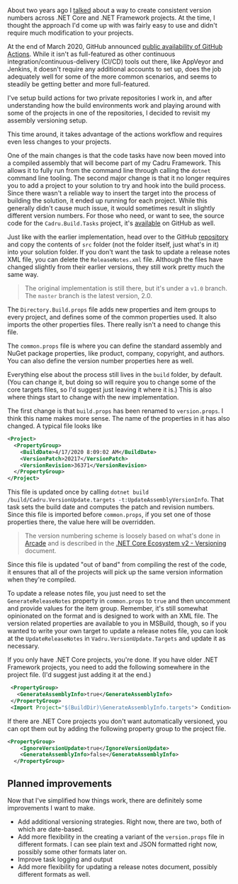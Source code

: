 About two years ago I [talked](https://scottdorman.blog/2018/08/20/net-core-project-versioning/) about a way to create consistent version numbers across .NET Core and .NET Framework projects. At the time, I thought the approach I'd come up with was fairly easy to use and didn't require much modification to your projects.

At the end of March 2020, GitHub announced [public availability of GitHub Actions](https://github.blog/changelog/2020-03-24-github-actions-api-is-now-generally-available/). While it isn't as full-featured as other continuous integration/continuous-delivery (CI/CD) tools out there, like AppVeyor and Jenkins, it doesn't require any additional accounts to set up, does the job adequately well for some of the more common scenarios, and seems to steadily be getting better and more full-featured.

I've setup build actions for two private repositories I work in, and after understanding how the build environments work and playing around with some of the projects in one of the repositories, I decided to revisit my assembly versioning setup.

This time around, it takes advantage of the actions workflow and requires even less changes to your projects.

One of the main changes is that the code tasks have now been moved into a compiled assembly that will become part of my Cadru Framework. This allows it to fully run from the command line through calling the `dotnet` command line tooling. The second major change is that it no longer requires you to add a project to your solution to try and hook into the build process. Since there wasn't a reliable way to insert the target into the process of building the solution, it ended up running for each project. While this generally didn't cause much issue, it would sometimes result in slightly different version numbers. For those who need, or want to see, the source code for the `Cadru.Build.Tasks` project, it's [available](https://github.com/scottdorman/cadru/tree/master/src/Cadru.Build.Tasks) on GitHub as well.

Just like with the earlier implementation, head over to the GitHub [repository](https://github.com/scottdorman/assembly-build-versioning) and copy the contents of `src` folder (not the folder itself, just what's in it) into your solution folder. If you don't want the task to update a release notes XML file, you can delete the `ReleaseNotes.xml` file. Although the files have changed slightly from their earlier versions, they still work pretty much the same way.

> The original implementation is still there, but it's under a `v1.0` branch. The `master` branch is the latest version, 2.0.

The `Directory.Build.props` file adds new properties and item groups to every project, and defines some of the common properties used. It also imports the other properties files. There really isn't a need to change this file.

The `common.props` file is where you can define the standard assembly and NuGet package properties, like product, company, copyright, and authors. You can also define the version number properties here as well.

Everything else about the process still lives in the `build` folder, by default. (You can change it, but doing so will require you to change some of the core targets files, so I'd suggest just leaving it where it is.) This is also where things start to change with the new implementation.

The first change is that `build.props` has been renamed to `version.props`. I think this name makes more sense. The name of the properties in it has also changed. A typical file looks like

```XML
<Project>
  <PropertyGroup>
    <BuildDate>4/17/2020 8:09:02 AM</BuildDate>
    <VersionPatch>20217</VersionPatch>
    <VersionRevision>36371</VersionRevision>
  </PropertyGroup>
</Project>
```

This file is updated once by calling `dotnet build /build/Cadru.VersionUpdate.targets -t:UpdateAssemblyVersionInfo`. That task sets the build date and computes the patch and revision numbers. Since this file is imported before `common.props`, if you set one of those properties there, the value here will be overridden.

> The version numbering scheme is loosely based on what's done in [Arcade](https://github.com/dotnet/arcade) and is described in the [.NET Core Ecosystem v2 - Versioning](https://github.com/dotnet/arcade/blob/master/Documentation/CorePackages/Versioning.md) document.

Since this file is updated "out of band" from compiling the rest of the code, it ensures that all of the projects will pick up the same version information when they're compiled.

To update a release notes file, you just need to set the `GenerateReleaseNotes` property in `common.props` to `true` and then uncomment and provide values for the item group. Remember, it's still somewhat opinionated on the format and is designed to work with an XML file. The version related properties are available to you in MSBuild, though, so if you wanted to write your own target to update a release notes file, you can look at the `UpdateReleaseNotes` in `Vadru.VersionUpdate.Targets` and update it as necessary.

If you only have .NET Core projects, you're done. If you have older .NET Framework projects, you need to add the following somewhere in the project file. (I'd suggest just adding it at the end.)

```XML
 <PropertyGroup>
   <GenerateAssemblyInfo>true</GenerateAssemblyInfo>
 </PropertyGroup>
 <Import Project="$(BuildDir)\GenerateAssemblyInfo.targets"> Condition="Exists('$(BuildDir)\GenerateAssemblyInfo.targets')" />
```

If there are .NET Core projects you don't want automatically versioned, you can opt them out by adding the following property group to the project file.

```XML
<PropertyGroup>
    <IgnoreVersionUpdate>true</IgnoreVersionUpdate>
    <GenerateAssemblyInfo>false</GenerateAssemblyInfo>
  </PropertyGroup>
```

## Planned improvements
Now that I've simplified how things work, there are definitely some improvements I want to make.
- Add additional versioning strategies. Right now, there are two, both of which are date-based.
- Add more flexibility in the creating a variant of the `version.props` file in different formats. I can see plain text and JSON formatted right now, possibly some other formats later on.
- Improve task logging and output
- Add more flexibility for updating a release notes document, possibly different formats as well.
